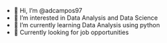 - 👋 Hi, I’m @adcampos97
- 👀 I’m interested in Data Analysis and Data Science
- 🌱 I’m currently learning Data Analysis using python
- 🤞 Currently looking for job opportunities

<!---
adcampos97/adcampos97 is a ✨ special ✨ repository because its `README.md` (this file) appears on your GitHub profile.
You can click the Preview link to take a look at your changes.
--->
